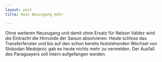```yaml
---
layout: post
title: Kein Neuzugang mehr

---
```


Ohne weiteren Neuzugang und damit ohne Ersatz für Nelson Valdez wird die Eintracht die Hinrunde der Saison absolvieren. Heute schloss das Transferfenster und bis auf den schon bereits feststehenden Wechsel von Slobodan Medojevic gab es heute nichts mehr zu vermelden. Der Ausfall des Paraguayers soll intern aufgefangen werden.


